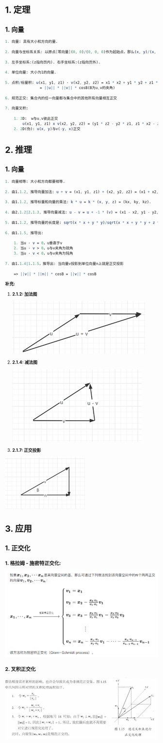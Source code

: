 # 1. 定理

## 1. 向量

```mathematica
1. 向量: 具有大小和方向的量.

2. 向量与坐标系关系: 以原点[零向量](0, 0)/(0, 0, 0)作为起始点，那么(x, y)/(x, y, z)就可以表示一个向量.

3. 左手坐标系:(z指向页内). 右手坐标系:(z指向页外).

4. 单位向量: 大小为1的向量.

5. 点积/标量积: u(x1, y1, z1) · v(x2, y2, z2) = x1 * x2 + y1 * y2 + z1 * z2 
				= ||u|| * ||v|| * cosB(B为u,v的夹角)

6. 规范正交: 集合内的任一向量都与集合中的其他所有向量相互正交

7. 向量叉积: 

	1. 3D:  w与u,v彼此正交
		u(x1, y1, z1) x v(x2, y2, z2) = (y1 * z2 - y2 * z1, z1 * x2 - z2 * x1, x1y2 - x2y1) = w
	2. 2D(伪): u(x, y)与v(-y, x)正交
```

# 2. 推理

## 1. 向量

```mathematica
1. 向量相等: 大小和方向都要相等.

2. 由1.1.2, 推导向量加法: u + v = (x1, y1, z1) + (x2, y2, z2) = (x1 + x2, y1 + y2, z1 + z2).

3. 由1.1.2, 推导标量和向量的乘法: k * u = k * (x, y, z) = (kx, ky, kz).

4. 由2.1.2|2.1.3, 推导向量减法: u - v = u + -1 * (v) = (x1 - x2, y1 - y2, z1 - z2).

5. 由1.1.2, 推导向量的长度是: sqrt(x * x + y * y)/sqrt(x * x + y * y + z * z)

6. 由1.1.5, 推导出:
	
	1. 当u · v = 0，u垂直于v
	2. 当u · v > 0，u与v夹角为锐角
	3. 当u · v < 0，u与v夹角为钝角

7. 由1.1.4|1.1.5，推导出: 当向量v投影到单位向量n上就是正交投影

	=> ||v|| * ||n|| * cosB = ||v|| * cosB
```

<strong>补充:</strong>

1. **2.1.2: 加法图**

   ![image-20220704171908651](picture/vector/image-20220704171908651-16569266133322.png)

2. **2.1.4: 减法图**

   ![image-20220704172835955](picture/vector/image-20220704172835955.png)

3.  **2.1.7: 正交投影**

   ![image-20220816223155296](picture\vector\image-20220816223155296.png)

# 3. 应用

## 1. 正交化

### 1. **格拉姆 - 施密特正交化:**

![image-20220816223851104](picture\vector\image-20220816223851104.png)

### 2. 叉积正交化

![image-20220819170539437](picture/vector/image-20220819170539437.png)

